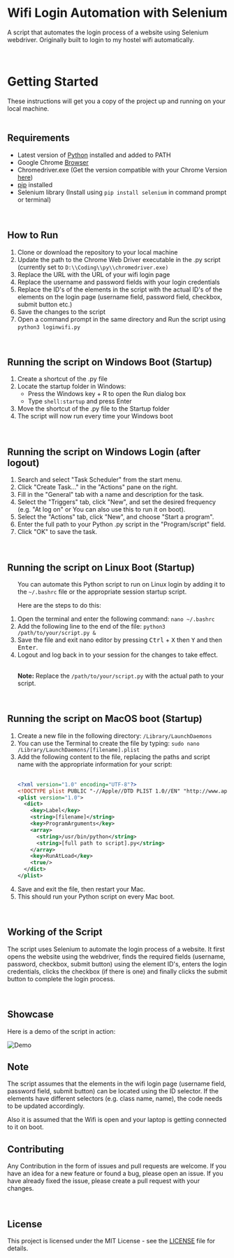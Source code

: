 <h1>Wifi Login Automation with Selenium</h1>
<p>A script that automates the login process of a website using Selenium webdriver. Originally built to login to my hostel wifi automatically.</p>
<br>
<h1>Getting Started</h1>
These instructions will get you a copy of the project up and running on your local machine.
<br>
<br>

<h2>Requirements</h2>
<ul>
  <li>Latest version of <a href="https://www.python.org/downloads/">Python</a> installed and added to PATH</li>
  <li>Google Chrome <a href="https://www.google.com/intl/en_in/chrome/">Browser</a></li>
  <li>Chromedriver.exe (Get the version compatible with your Chrome Version <a href="https://chromedriver.chromium.org/downloads">here</a>)</li>
  <li><a href="https://pip.pypa.io/en/stable/installation/">pip</a> installed
  <li>Selenium library (Install using <code>pip install selenium</code> in command prompt or terminal)</li>
  
</ul>



<br>

<h2>How to Run</h2>
<ol>
  <li>Clone or download the repository to your local machine</li>
  <li>Update the path to the Chrome Web Driver executable in the .py script (currently set to <code>D:\\Coding\\py\\chromedriver.exe)</code></li>
 
  <li>Replace the URL with the URL of your wifi login page</li>
  <li>Replace the username and password fields with your login credentials</li>
  <li>Replace the ID's of the elements in the script with the actual ID's of the elements on the login page (username field, password field, checkbox, submit button etc.)</li>
  <li>Save the changes to the script</li>
  
  <li>Open a command prompt in the same directory and Run the script using <code>python3 loginwifi.py</code></li>
</ol>

<br>

<h2>Running the script on Windows Boot (Startup)</h2>
<ol>
  <li>Create a shortcut of the .py file</li>
  <li>Locate the startup folder in Windows:
    <ul>
      <li>Press the Windows key + R to open the Run dialog box</li>
      <li>Type <code>shell:startup</code> and press Enter</li>
    </ul>
  </li>
  <li>Move the shortcut of the .py file to the Startup folder</li>
  
  <li>The script will now run every time your Windows boot</li>
</ol>
<br>
<h2>Running the script on Windows Login (after logout)</h2>
<ol>

<li>Search and select "Task Scheduler" from the start menu.</li>
<li>Click "Create Task..." in the "Actions" pane on the right.</li>
<li>Fill in the "General" tab with a name and description for the task.</li>
<li>Select the "Triggers" tab, click "New", and set the desired frequency (e.g. "At log on" or You can also use this to run it on boot).</li>
<li>Select the "Actions" tab, click "New", and choose "Start a program".</li>
<li>Enter the full path to your Python .py script in the "Program/script" field.</li>
<li>Click "OK" to save the task.</li>

</ol>
<br>

<h2>Running the script on Linux Boot (Startup)</h2>
<ol>
<p>You can automate this Python script to run on Linux login by adding it to the <code>~/.bashrc</code> file or the appropriate session startup script.</p>
<p>Here are the steps to do this:</p>

  <li>Open the terminal and enter the following command: <code>nano ~/.bashrc</code></li>
  <li>Add the following line to the end of the file: <code>python3 /path/to/your/script.py &</code></li>
  <li>Save the file and exit nano editor by pressing <kbd>Ctrl</kbd> + <kbd>X</kbd> then <kbd>Y</kbd> and then <kbd>Enter</kbd>.</li>
  <li>Logout and log back in to your session for the changes to take effect.</li>
<br>
<p><strong>Note:</strong> Replace the <code>/path/to/your/script.py</code> with the actual path to your script.</p>

</ol>

<br>

<h2>Running the script on MacOS boot (Startup)</h2>
<ol>
  <li>Create a new file in the following directory: <code>/Library/LaunchDaemons</code></li>

<li>You can use the Terminal to create the file by typing: <code>sudo nano /Library/LaunchDaemons/[filename].plist</code></li>
<li>Add the following content to the file, replacing the paths and script name with the appropriate information for your script:</li>
  <br>

```xml
<?xml version="1.0" encoding="UTF-8"?>
<!DOCTYPE plist PUBLIC "-//Apple//DTD PLIST 1.0//EN" "http://www.apple.com/DTDs/PropertyList-1.0.dtd">
<plist version="1.0">
  <dict>
    <key>Label</key>
    <string>[filename]</string>
    <key>ProgramArguments</key>
    <array>
      <string>/usr/bin/python</string>
      <string>[full path to script].py</string>
    </array>
    <key>RunAtLoad</key>
    <true/>
  </dict>
</plist>
```

  
  <li>Save and exit the file, then restart your Mac.</li> 
  <li>This should run your Python script on every Mac boot.</li>
  </ol>
  <br>










<h2>Working of the Script</h2>
<p>The script uses Selenium to automate the login process of a website. It first opens the website using the webdriver, finds the required fields (username, password, checkbox, submit button) using the element ID's, enters the login credentials, clicks the checkbox (if there is one) and finally clicks the submit button to complete the login process.</p>


<br>

<h2> Showcase </h2>
<p>Here is a demo of the script in action:</p>

<img src="/demo.gif" alt="Demo">

<br>

<h2>Note</h2>

<p>The script assumes that the elements in the wifi login page (username field, password field, submit button) can be located using the ID selector. If the elements have different selectors (e.g. class name, name), the code needs to be updated accordingly.</p>
<p> Also it is assumed that the Wifi is open and your laptop is getting connected to it on boot.

<br>

<h2>Contributing</h2>
<p>Any Contribution in the form of issues and pull requests are welcome. If you have an idea for a new feature or found a bug, please open an issue. If you have already fixed the issue, please create a pull request with your changes.</p>
<br>
<h2>License</h2>
<p>This project is licensed under the MIT License - see the <a href="https://github.com/sajalkmr/wifiautologin/blob/main/LICENSE">LICENSE</a> file for details.</p>



